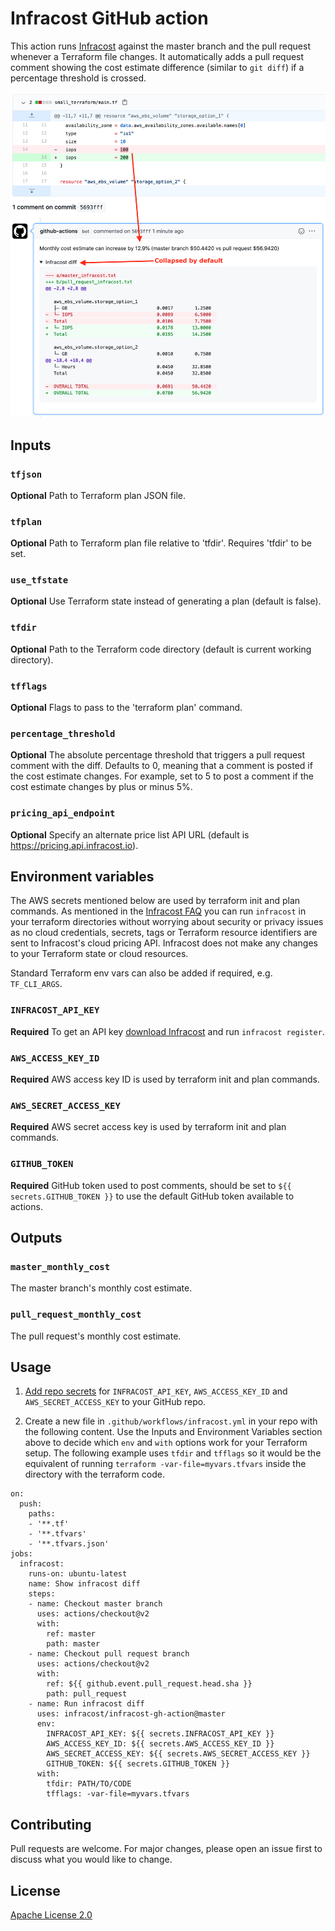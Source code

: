# Infracost GitHub action

This action runs [Infracost](https://infracost.io) against the master branch and the pull request whenever a Terraform file changes. It automatically adds a pull request comment showing the cost estimate difference (similar to `git diff`) if a percentage threshold is crossed.

<img src="screenshot.png" width=557 alt="Example screenshot" />

## Inputs

### `tfjson`

**Optional** Path to Terraform plan JSON file.

### `tfplan`

**Optional** Path to Terraform plan file relative to 'tfdir'. Requires 'tfdir' to be set.

### `use_tfstate`

**Optional** Use Terraform state instead of generating a plan (default is false).

### `tfdir`

**Optional** Path to the Terraform code directory (default is current working directory).

### `tfflags`

**Optional** Flags to pass to the 'terraform plan' command.

### `percentage_threshold`

**Optional** The absolute percentage threshold that triggers a pull request comment with the diff. Defaults to 0, meaning that a comment is posted if the cost estimate changes. For example, set to 5 to post a comment if the cost estimate changes by plus or minus 5%.

### `pricing_api_endpoint`

**Optional** Specify an alternate price list API URL (default is https://pricing.api.infracost.io).

## Environment variables

The AWS secrets mentioned below are used by terraform init and plan commands. As mentioned in the [Infracost FAQ](https://www.infracost.io/docs/faq) you can run `infracost` in your terraform directories without worrying about security or privacy issues as no cloud credentials, secrets, tags or Terraform resource identifiers are sent to Infracost's cloud pricing API. Infracost does not make any changes to your Terraform state or cloud resources.

Standard Terraform env vars can also be added if required, e.g. `TF_CLI_ARGS`.

### `INFRACOST_API_KEY`

**Required** To get an API key [download Infracost](https://www.infracost.io/docs/#installation) and run `infracost register`.

### `AWS_ACCESS_KEY_ID`

**Required** AWS access key ID is used by terraform init and plan commands.

### `AWS_SECRET_ACCESS_KEY`

**Required** AWS secret access key is used by terraform init and plan commands.

### `GITHUB_TOKEN`

**Required** GitHub token used to post comments, should be set to `${{ secrets.GITHUB_TOKEN }}` to use the default GitHub token available to actions.

## Outputs

### `master_monthly_cost`

The master branch's monthly cost estimate.

### `pull_request_monthly_cost`

The pull request's monthly cost estimate.

## Usage

1. [Add repo secrets](https://docs.github.com/en/actions/configuring-and-managing-workflows/creating-and-storing-encrypted-secrets#creating-encrypted-secrets-for-a-repository) for `INFRACOST_API_KEY`, `AWS_ACCESS_KEY_ID` and `AWS_SECRET_ACCESS_KEY` to your GitHub repo.

2. Create a new file in `.github/workflows/infracost.yml` in your repo with the following content. Use the Inputs and Environment Variables section above to decide which `env` and `with` options work for your Terraform setup. The following example uses `tfdir` and `tfflags` so it would be the equivalent of running `terraform -var-file=myvars.tfvars` inside the directory with the terraform code.

  ```
  on:
    push:
      paths:
      - '**.tf'
      - '**.tfvars'
      - '**.tfvars.json'    
  jobs:
    infracost:
      runs-on: ubuntu-latest
      name: Show infracost diff
      steps:
      - name: Checkout master branch
        uses: actions/checkout@v2
        with:
          ref: master
          path: master
      - name: Checkout pull request branch
        uses: actions/checkout@v2
        with:
          ref: ${{ github.event.pull_request.head.sha }}
          path: pull_request
      - name: Run infracost diff
        uses: infracost/infracost-gh-action@master
        env:
          INFRACOST_API_KEY: ${{ secrets.INFRACOST_API_KEY }}
          AWS_ACCESS_KEY_ID: ${{ secrets.AWS_ACCESS_KEY_ID }}
          AWS_SECRET_ACCESS_KEY: ${{ secrets.AWS_SECRET_ACCESS_KEY }}
          GITHUB_TOKEN: ${{ secrets.GITHUB_TOKEN }}
        with:
          tfdir: PATH/TO/CODE
          tfflags: -var-file=myvars.tfvars
  ```

## Contributing

Pull requests are welcome. For major changes, please open an issue first to discuss what you would like to change.

## License

[Apache License 2.0](https://choosealicense.com/licenses/apache-2.0/)

